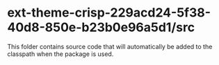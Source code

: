 # ext-theme-crisp-229acd24-5f38-40d8-850e-b23b0e96a5d1/src

This folder contains source code that will automatically be added to the classpath when
the package is used.
